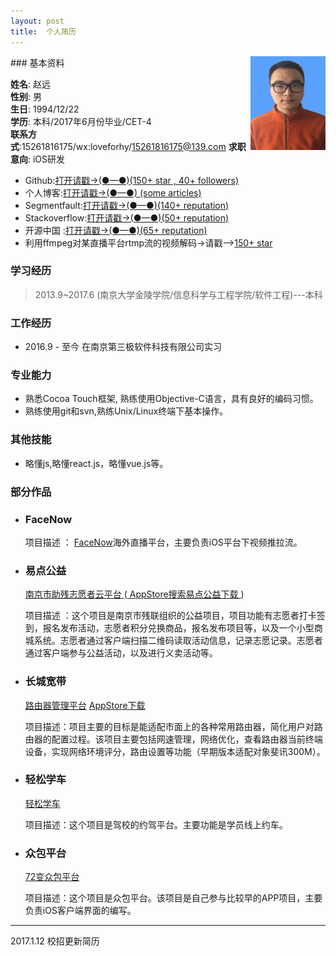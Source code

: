 ```yaml
---
layout: post
title:  个人简历
---                          
```


<img src="/img/1.jpg" align ="right" style="width:120px;height:150px;"/>               
### 基本资料    
                          
**姓名**: 赵远               
**性别**: 男               
**生日**: 1994/12/22               
**学历**: 本科/2017年6月份毕业/CET-4           
**联系方式**:15261816175/wx:loveforhy/15261816175@139.com
**求职意向**: iOS研发            

- Github:[打开请戳->(●—●)(150+ star , 40+ followers)](https://github.com/zhaoxiaobao)
- 个人博客:[打开请戳->(●—●) (some  articles)](https://github.com/zhaoxiaobao/dev-blog/tree/master/2016)
- Segmentfault:[打开请戳->(●—●)(140+  reputation)](https://segmentfault.com/u/zhaoyuan)
- Stackoverflow:[打开请戳->(●—●)(50+  reputation)](http://stackoverflow.com/users/6132641/yuan-zhao)
- 开源中国 :[打开请戳->(●—●)(65+  reputation)](http://my.oschina.net/zhaoxiaobao/home)
- 利用ffmpeg对某直播平台rtmp流的视频解码->请戳-->[150+ star](https://github.com/zhaoxiaobao/inke-ios) 

### 学习经历     

> 2013.9~2017.6 (南京大学金陵学院/信息科学与工程学院/软件工程)---本科 

### 工作经历     

- 2016.9 - 至今   在南京第三极软件科技有限公司实习  

### 专业能力

- 熟悉Cocoa Touch框架, 熟练使用Objective-C语言，具有良好的编码习惯。
- 熟练使用git和svn,熟练Unix/Linux终端下基本操作。

### 其他技能

- 略懂js,略懂react.js，略懂vue.js等。

### 部分作品 

-  ###  FaceNow

   项目描述 ： [FaceNow](/zp/facenow.html)海外直播平台，主要负责iOS平台下视频推拉流。

-  ###  易点公益

    [ 南京市助残志愿者云平台 ](/zp/app-njzc.html)  ([ AppStore搜索易点公益下载     ](https://itunes.apple.com/us/app/nan-jing-zhu-can-yun-ping-tai/id1079831240?l=zh&ls=1&mt=8))    

    项目描述 ：这个项目是南京市残联组织的公益项目，项目功能有志愿者打卡签到，报名发布活动，志愿者积分兑换商品，报名发布项目等，以及一个小型商城系统。志愿者通过客户端扫描二维码读取活动信息，记录志愿记录。志愿者通过客户端参与公益活动，以及进行义卖活动等。

-  ### 长城宽带

    [路由器管理平台](/zp/app-lygl.html)  [  AppStore下载  ](https://itunes.apple.com/us/app/lu-you-guan-li/id1061866839?l=zh&ls=1&mt=8)

    项目描述：项目主要的目标是能适配市面上的各种常用路由器，简化用户对路由器的配置过程。该项目主要包括网速管理，网络优化，查看路由器当前终端设备，实现网络环境评分，路由设置等功能（早期版本适配对象斐讯300M）。

- ### 轻松学车

    [ 轻松学车 ](/zp/app-qsxc.html)   

    项目描述：这个项目是驾校的约驾平台。主要功能是学员线上约车。

- ###  众包平台

    [ 72变众包平台](/zp/app-72bian.html)  
     
    项目描述：这个项目是众包平台。该项目是自己参与比较早的APP项目，主要负责iOS客户端界面的编写。

---
2017.1.12 校招更新简历
